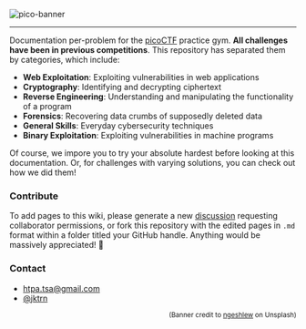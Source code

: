 ![pico-banner](https://cdn.discordapp.com/attachments/834635214672232462/949924687557824582/pico-banner.jpg)
***
Documentation per-problem for the [picoCTF](https://play.picoctf.org/practice) practice gym. **All challenges have been in previous competitions**. This repository has separated them by categories, which include:
- **Web Exploitation**: Exploiting vulnerabilities in web applications
- **Cryptography**: Identifying and decrypting ciphertext
- **Reverse Engineering**: Understanding and manipulating the functionality of a program
- **Forensics**: Recovering data crumbs of supposedly deleted data
- **General Skills**: Everyday cybersecurity techniques
- **Binary Exploitation**: Exploiting vulnerabilities in machine programs

Of course, we impore you to try your absolute hardest before looking at this documentation. Or, for challenges with varying solutions, you can check out how we did them!

### Contribute
To add pages to this wiki, please generate a new [discussion](https://github.com/htpa-tsa/cyber/discussions) requesting collaborator permissions, or fork this repository with the edited pages in `.md` format within a folder titled your GitHub handle. Anything would be massively appreciated! 💙

### Contact
- htpa.tsa@gmail.com
- [@jktrn](https://github.com/jktrn)

<p align="right"><sub>(Banner credit to <a href="https://unsplash.com/photos/f5pTwLHCsAg">ngeshlew</a> on Unsplash)</sub></p>
